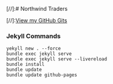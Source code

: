 [//]:# Northwind Traders

[//]:[View my GitHub Gits](https://gist.github.com/365nguyen)


### Jekyll Commands
```
yekyll new . --force
bundle exec jekyll serve
bundle exec jekyll serve --livereload
bundle install
bundle update
bundle update github-pages
```
